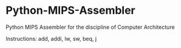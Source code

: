 # Python-MIPS-Assembler
Python MIPS Assembler for the discipline of Computer Architecture

Instructions: add, addi, lw, sw, beq, j
